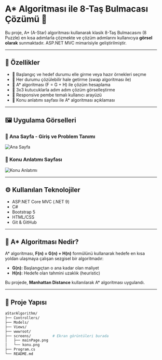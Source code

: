 # A* Algoritması ile 8-Taş Bulmacası Çözümü 🎯

Bu proje, A* (A-Star) algoritması kullanarak klasik 8-Taş Bulmacasını (8 Puzzle) en kısa adımlarla çözmekte ve çözüm adımlarını kullanıcıya **görsel olarak** sunmaktadır. ASP.NET MVC mimarisiyle geliştirilmiştir.

---

## 🚀 Özellikler

- 🔢 Başlangıç ve hedef durumu elle girme veya hazır örnekleri seçme
- 🎯 Her durumu çözülebilir hale getirme (swap algoritması ile)
- 🧠 A* algoritması (F = G + H) ile çözüm hesaplama
- 📐 3x3 kutucuklarla adım adım çözüm görselleştirme
- 🎀 Responsive pembe temalı kullanıcı arayüzü
- 📘 Konu anlatımı sayfası ile A* algoritması açıklaması

---

## 🖼️ Uygulama Görselleri

### 🏁 Ana Sayfa - Giriş ve Problem Tanımı
![Ana Sayfa](screens/mainPage.png)

### 📘 Konu Anlatımı Sayfası
![Konu Anlatımı](screens/konu.png)

---

## ⚙️ Kullanılan Teknolojiler

- ASP.NET Core MVC (.NET 9)
- C#
- Bootstrap 5
- HTML/CSS
- Git & GitHub

---

## 🧠 A* Algoritması Nedir?

A* algoritması, **F(n) = G(n) + H(n)** formülünü kullanarak hedefe en kısa yoldan ulaşmaya çalışan sezgisel bir algoritmadır:

- **G(n):** Başlangıçtan o ana kadar olan maliyet
- **H(n):** Hedefe olan tahmini uzaklık (heuristic)

Bu projede, **Manhattan Distance** kullanılarak A* algoritması uygulandı.

---

## 📂 Proje Yapısı

```bash
aStarAlgorithm/
├── Controllers/
├── Models/
├── Views/
├── wwwroot/
├── screens/          # Ekran görüntüleri burada
│   ├── mainPage.png
│   └── konu.png
├── Program.cs
└── README.md
